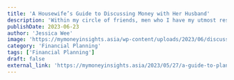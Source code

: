 ```yaml
---
title: 'A Housewife’s Guide to Discussing Money with Her Husband'
description: 'Within my circle of friends, men who I have my utmost respect for are those who have made financial plans for their families in the case of their early demise...'
publishDate: 2023-06-23
author: 'Jessica Wee'
image: 'https://mymoneyinsights.asia/wp-content/uploads/2023/06/discussing-money-1071x640.png'
category: 'Financial Planning'
tags: ['Financial Planning']
draft: false
external_link: 'https://mymoneyinsights.asia/2023/05/27/a-guide-to-planning-for-inheritance/'
---
```

